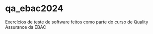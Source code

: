 # qa_ebac2024
Exercícios de teste de software feitos como parte do curso de Quality Assurance da EBAC
